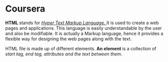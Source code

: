 # Coursera
<Html>
<Head>  
<title>  
HTML
</title>  
</Head>  
<Body>   
<p> <!-- It is a Paragraph tag for creating the paragraph -->  
<b> HTML </b> stands for <i> <u> Hyper Text Markup Language. </u> </i> It is used to create a web pages and applications. This language   
is easily understandable by the user and also be modifiable. It is actually a Markup language, hence it provides a flexible way for designing the  
web pages along with the text.   
</p>  
HTML file is made up of different elements. <b> An element </b> is a collection of <i> start tag, end tag, attributes and the text between them</i>.   
</p>  
</Body>  
</Html> 
